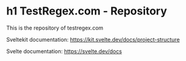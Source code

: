 # h1 TestRegex.com - Repository

This is the repository of testregex.com

Sveltekit documentation: <https://kit.svelte.dev/docs/project-structure>

Svelte documentation: <https://svelte.dev/docs>
